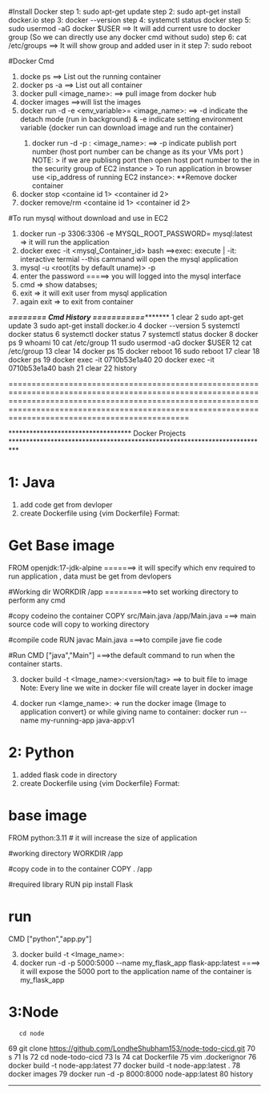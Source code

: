 #Install Docker 
step 1: sudo apt-get update
step 2: sudo apt-get install docker.io
step 3: docker --version
step 4: systemctl status docker
step 5: sudo usermod -aG docker $USER   ==> It will add current usre to docker group (So we can directly use any docker cmd without sudo)
step 6: cat /etc/groups   ==> It will show group and added user in it
step 7: sudo reboot

#Docker Cmd 
1. docke ps   ==> List out the running container
2. docker ps -a    ==> List out all container
3. docker pull <image_name>:<tag>  ==> pull image from docker hub
4. docker images    ==>will list the images
5. docker run -d -e <env_variable>=<password> <image_name>:<tag>    ==> -d indicate the detach mode (run in background) & -e indicate setting environment variable {docker run can download image and run the container}
     1. docker run -d -p <host port no.>:<container port no.> <image_name>:<tag>  ==> -p indicate publish port number (host port number can be change as its your VMs port )
        NOTE: > if we are publisng port then open host port number to the in the security group of EC2 instance
              > To run application in browser use <ip_address of running EC2 instance>:<Host port number>
**Remove docker container
7. docker stop <containe id 1> <container id 2>
8. docker remove/rm <containe id 1> <container id 2>

#To run mysql without download and use in EC2 
1. docker run -p 3306:3306 -e MYSQL_ROOT_PASSWORD=<password> mysql:latest   => it will run the application 
2. docker exec -it <mysql_Container_id> bash    ==>exec: execute | -it: interactive termial
     --this cammand will open the mysql application
3. mysql -u <root(its by default uname)> -p
4. enter the password =====> you will logged into the mysql interface
5. cmd => show databses;
6. exit     => it will exit user from mysql application
7. again exit      => to exit from container

*************======== Cmd History ===========********************
1  clear
    2  sudo apt-get update
    3  sudo apt-get install docker.io
    4  docker --version
    5  systemctl docker status
    6  systemctl docker status
    7  systemctl status docker
    8  docker ps
    9  whoami
   10  cat /etc/group
   11  sudo usermod -aG docker $USER
   12  cat /etc/group
   13  clear
   14  docker ps
   15  docker reboot
   16  sudo reboot
   17  clear
   18  docker ps
   19  docker exec -it 0710b53e1a40
   20  docker exec -it 0710b53e1a40 bash
   21  clear
   22  history

   ===============================================================================================================================================================================================================================================================

*********************************** Docker Projects **************************************************************************
# 1: Java 

1. add code get from devloper
2. create Dockerfile using {vim Dockerfile}
   Format:
# Get Base image
FROM openjdk:17-jdk-alpine  =======> it will specify which env required to run application , data must be get from devlopers 

#Working dir
WORKDIR /app  ==========>to set working directory to perform any cmd 

#copy codeino the container
COPY src/Main.java /app/Main.java   ===> main source code will copy to working directory

#compile code
RUN javac Main.java       ===>to compile jave fie code 

#Run
CMD ["java","Main"]   ===>the default command to run when the container starts.

3. docker build -t <Image_name>:<version/tag> <working directory>     ==> to buit file to image
Note: Every line we wite in docker file will create layer in docker image

4. docker run <Iamge_name>:<tag>   => run the docker image {Image to application convert}
  or while giving name to container: docker run --name my-running-app java-app:v1 


# 2: Python
1. added flask code in directory
2. create Dockerfile using {vim Dockerfile}
 Format:
# base image
FROM python:3.11     # it will increase the size of application 

#working directory
WORKDIR /app

#copy code in to the container
COPY . /app

#required library
RUN pip install Flask

# run
CMD ["python","app.py"]

3. docker build -t <Image_name>:<Version>
4. docker run -d -p 5000:5000 --name my_flask_app flask-app:latest  ====> it will expose the 5000 port to the application name of the container is my_flask_app


# 3:Node
       cd node
   69  git clone https://github.com/LondheShubham153/node-todo-cicd.git
   70  s
   71  ls
   72  cd node-todo-cicd
   73  ls
   74  cat Dockerfile
   75  vim .dockerignor
   76  docker build -t node-app:latest
   77  docker build -t node-app:latest .
   78  docker images
   79  docker run -d -p 8000:8000 node-app:latest
   80  history

***************************************************************************************************************************************************************************************************************************************************

   
